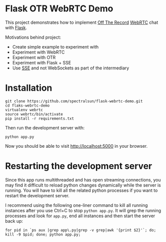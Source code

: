 # Flask OTR WebRTC Demo

This project demonstrates how to implement [Off The Record](http://en.wikipedia.org/wiki/Off-the-Record_Messaging) [WebRTC](http://www.webrtc.org/) chat with [Flask](http://flask.pocoo.org/).

Motivations behind project:
 - Create simple example to experiment with
 - Experiment with WebRTC
 - Experiment with OTR
 - Experiment with Flask + SSE
 - Use [SSE](https://developer.mozilla.org/en-US/docs/Server-sent_events/Using_server-sent_events) and not WebSockets as part of the intermediary

# Installation

    git clone https://github.com/spectralsun/flask-webrtc-demo.git
    cd flaks-webrtc-demo
    virtualenv webrtc
    source webrtc/bin/activate
    pip install -r requirements.txt

Then run the development server with:

    python app.py

Now you should be able to visit [http://localhost:5000](http://localhost:5000) in your browser.

# Restarting the development server

Since this app runs multithreaded and has open streaming connections, you may find it difficult to reload python changes dynamically while the server is running. You will have to kill all the related python processes if you want to restart the development server.

I recommend using the following one-liner command to kill all running instances after you use Ctrl+C to stop `python app.py`. It will grep the running processes and look for `app.py`, end all instances and then start the server back up:

    for pid in `ps aux |grep app\.py|grep -v grep|awk '{print $2}'`; do; kill -9 $pid; done; python app.py;

